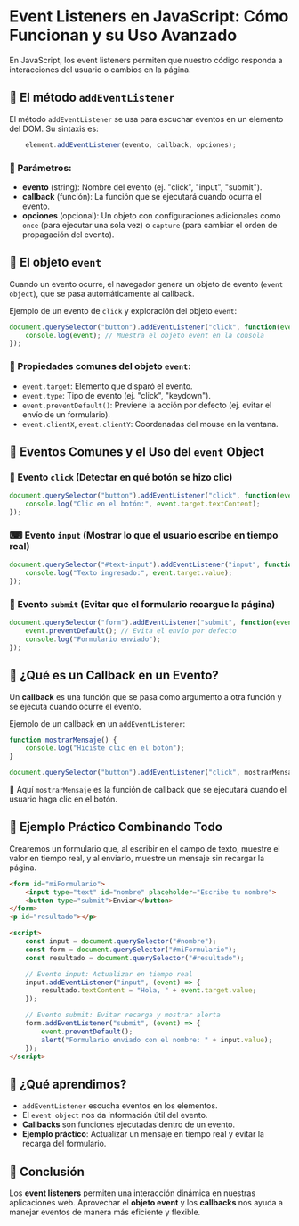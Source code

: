 # Event Listeners en JavaScript: Cómo Funcionan y su Uso Avanzado

En JavaScript, los event listeners permiten que nuestro código responda a interacciones del usuario o cambios en la página.

## 🔹 El método `addEventListener`

El método `addEventListener` se usa para escuchar eventos en un elemento del DOM. Su sintaxis es:

```js
    element.addEventListener(evento, callback, opciones);
```

### 🔹 Parámetros:

- **evento** (string): Nombre del evento (ej. "click", "input", "submit").
- **callback** (función): La función que se ejecutará cuando ocurra el evento.
- **opciones** (opcional): Un objeto con configuraciones adicionales como `once` (para ejecutar una sola vez) o `capture` (para cambiar el orden de propagación del evento).

## 🔹 El objeto `event`

Cuando un evento ocurre, el navegador genera un objeto de evento (`event object`), que se pasa automáticamente al callback.

Ejemplo de un evento de `click` y exploración del objeto `event`:

```js
document.querySelector("button").addEventListener("click", function(event) {
    console.log(event); // Muestra el objeto event en la consola
});
```

### 🔹 Propiedades comunes del objeto `event`:

- `event.target`: Elemento que disparó el evento.
- `event.type`: Tipo de evento (ej. "click", "keydown").
- `event.preventDefault()`: Previene la acción por defecto (ej. evitar el envío de un formulario).
- `event.clientX`, `event.clientY`: Coordenadas del mouse en la ventana.

## 🔹 Eventos Comunes y el Uso del `event` Object

### 👡 Evento `click` (Detectar en qué botón se hizo clic)

```js
document.querySelector("button").addEventListener("click", function(event) {
    console.log("Clic en el botón:", event.target.textContent);
});
```

### ⌨ Evento `input` (Mostrar lo que el usuario escribe en tiempo real)

```js
document.querySelector("#text-input").addEventListener("input", function(event) {
    console.log("Texto ingresado:", event.target.value);
});
```

### 📩 Evento `submit` (Evitar que el formulario recargue la página)

```js
document.querySelector("form").addEventListener("submit", function(event) {
    event.preventDefault(); // Evita el envío por defecto
    console.log("Formulario enviado");
});
```

## 🔹 ¿Qué es un Callback en un Evento?

Un **callback** es una función que se pasa como argumento a otra función y se ejecuta cuando ocurre el evento.

Ejemplo de un callback en un `addEventListener`:

```js
function mostrarMensaje() {
    console.log("Hiciste clic en el botón");
}

document.querySelector("button").addEventListener("click", mostrarMensaje);
```

🚀 Aquí `mostrarMensaje` es la función de callback que se ejecutará cuando el usuario haga clic en el botón.

## 🔹 Ejemplo Práctico Combinando Todo

Crearemos un formulario que, al escribir en el campo de texto, muestre el valor en tiempo real, y al enviarlo, muestre un mensaje sin recargar la página.

```html
<form id="miFormulario">
    <input type="text" id="nombre" placeholder="Escribe tu nombre">
    <button type="submit">Enviar</button>
</form>
<p id="resultado"></p>

<script>
    const input = document.querySelector("#nombre");
    const form = document.querySelector("#miFormulario");
    const resultado = document.querySelector("#resultado");

    // Evento input: Actualizar en tiempo real
    input.addEventListener("input", (event) => {
        resultado.textContent = "Hola, " + event.target.value;
    });

    // Evento submit: Evitar recarga y mostrar alerta
    form.addEventListener("submit", (event) => {
        event.preventDefault();
        alert("Formulario enviado con el nombre: " + input.value);
    });
</script>
```

## 🔹 ¿Qué aprendimos?

- `addEventListener` escucha eventos en los elementos.
- El `event object` nos da información útil del evento.
- **Callbacks** son funciones ejecutadas dentro de un evento.
- **Ejemplo práctico**: Actualizar un mensaje en tiempo real y evitar la recarga del formulario.

## 🚀 Conclusión

Los **event listeners** permiten una interacción dinámica en nuestras aplicaciones web. Aprovechar el **objeto event** y los **callbacks** nos ayuda a manejar eventos de manera más eficiente y flexible. 




